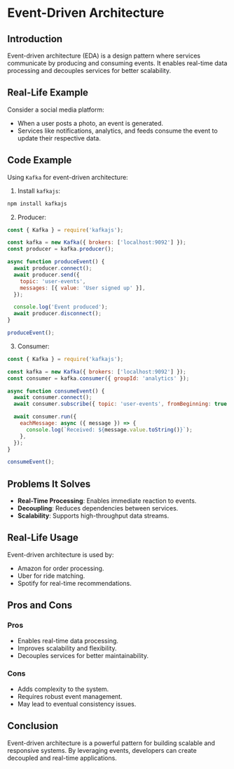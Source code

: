 # Event-Driven Architecture

## Introduction
Event-driven architecture (EDA) is a design pattern where services communicate by producing and consuming events. It enables real-time data processing and decouples services for better scalability.

## Real-Life Example
Consider a social media platform:
- When a user posts a photo, an event is generated.
- Services like notifications, analytics, and feeds consume the event to update their respective data.

## Code Example
Using `Kafka` for event-driven architecture:

1. Install `kafkajs`:
```bash
npm install kafkajs
```

2. Producer:
```javascript
const { Kafka } = require('kafkajs');

const kafka = new Kafka({ brokers: ['localhost:9092'] });
const producer = kafka.producer();

async function produceEvent() {
  await producer.connect();
  await producer.send({
    topic: 'user-events',
    messages: [{ value: 'User signed up' }],
  });

  console.log('Event produced');
  await producer.disconnect();
}

produceEvent();
```

3. Consumer:
```javascript
const { Kafka } = require('kafkajs');

const kafka = new Kafka({ brokers: ['localhost:9092'] });
const consumer = kafka.consumer({ groupId: 'analytics' });

async function consumeEvent() {
  await consumer.connect();
  await consumer.subscribe({ topic: 'user-events', fromBeginning: true });

  await consumer.run({
    eachMessage: async ({ message }) => {
      console.log(`Received: ${message.value.toString()}`);
    },
  });
}

consumeEvent();
```

## Problems It Solves
- **Real-Time Processing**: Enables immediate reaction to events.
- **Decoupling**: Reduces dependencies between services.
- **Scalability**: Supports high-throughput data streams.

## Real-Life Usage
Event-driven architecture is used by:
- Amazon for order processing.
- Uber for ride matching.
- Spotify for real-time recommendations.

## Pros and Cons
### Pros
- Enables real-time data processing.
- Improves scalability and flexibility.
- Decouples services for better maintainability.

### Cons
- Adds complexity to the system.
- Requires robust event management.
- May lead to eventual consistency issues.

## Conclusion
Event-driven architecture is a powerful pattern for building scalable and responsive systems. By leveraging events, developers can create decoupled and real-time applications.
